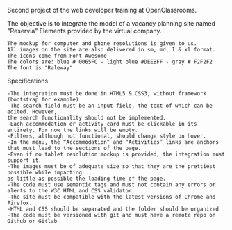 Second project of the web developer training at OpenClassrooms.

The objective is to integrate the model of a vacancy planning site named "Reservia" 
Elements provided by the virtual company.

    The mockup for computer and phone resolutions is given to us.
    All images on the site are also delivered in sm, md, l & xl format.
    The icons come from Font Awesome
    The colors are: blue # 0065FC - light blue #DEEBFF - gray # F2F2F2
    The font is "Raleway"

Specifications

    -The integration must be done in HTML5 & CSS3, without framework (bootstrap for example)
    -The search field must be an input field, the text of which can be edited. However, 
    the search functionality should not be implemented.
    -Each accommodation or activity card must be clickable in its entirety. For now the links will be empty.
    -Filters, although not functional, should change style on hover.
    -In the menu, the “Accommodation” and “Activities” links are anchors that must lead to the sections of the page.
    -Even if no tablet resolution mockup is provided, the integration must support it.
    -The images must be of adequate size so that they are the prettiest possible while impacting 
    as little as possible the loading time of the page.
    -The code must use semantic tags and must not contain any errors or alerts to the W3C HTML and CSS validator.
    -The site must be compatible with the latest versions of Chrome and Firefox.
    -HTML and CSS should be separated and the folder should be organized
    -The code must be versioned with git and must have a remote repo on Github or Gitlab
